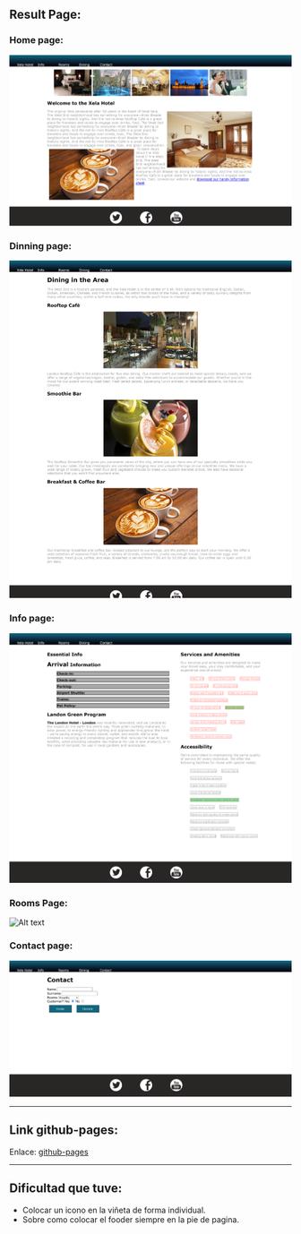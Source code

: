## Result Page:
### Home page:
![Alt text](./assets/result/index.png "home page")


### Dinning page:
![Alt text](./assets/result/dining.png "dinning page")

### Info page:
![Alt text](./assets/result/info.png "info page")

### Rooms Page: 
![Alt text](./assets/result/room.png "rooms page")

### Contact page: 
![Alt text](./assets/result/contact.png "contact page")

---

## Link github-pages:

Enlace:
[github-pages](https://enriquechiu.github.io/coachpasantia-practica1/)

---

## Dificultad que tuve:

* Colocar un icono en la viñeta de forma individual.
* Sobre como colocar el fooder siempre en la pie de pagina.